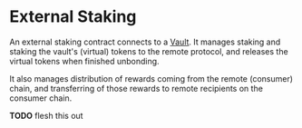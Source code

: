 # External Staking

An external staking contract connects to a [Vault](./Vault.md).
It manages staking and staking the vault's (virtual) tokens to the remote protocol,
and releases the virtual tokens when finished unbonding.

It also manages distribution of rewards coming from the remote (consumer) chain,
and transferring of those rewards to remote recipients on the consumer chain.

**TODO** flesh this out
